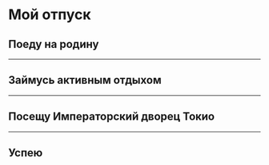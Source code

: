 # Мой отпуск

## Поеду на родину

---
## Займусь активным отдыхом

---
## Посещу **__Императорский дворец Токио__**

---
## Успею